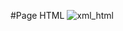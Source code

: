 #Page HTML
![xml_html](https://user-images.githubusercontent.com/104082651/227251973-dd9325d0-9a77-4444-9c86-c2e526701b8f.png)
